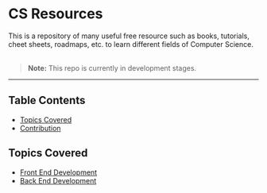 # CS Resources
This is a repository of many useful free resource such as books,  tutorials, cheet sheets, roadmaps, etc. to learn different fields of Computer Science.<br><br>

> **Note:** This repo is currently in development stages.
---
## Table Contents
- [Topics Covered](#topics-covered)
- [Contribution](#contribution)
## Topics Covered
- [Front End Development](https://github.com/Illucious/CS-Resources/tree/main/Frontend%20Web%20Development)
- [Back End Development](https://github.com/Illucious/CS-Resources/tree/main/Backend%20Web%20Development)